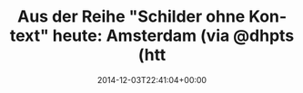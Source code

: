 ---
retweeted: false
source: <a href="http://mvilla.it/fenix" rel="nofollow">Fenix for Android</a>
entities:
  user_mentions:
  - name: Dustin
    screen_name: dhpts
    indices:
    - '60'
    - '66'
    id_str: '816875766'
    id: '816875766'
  urls: []
  symbols: []
  media:
  - expanded_url: https://twitter.com/bascht/status/540274549183754240/photo/1
    indices:
    - '68'
    - '90'
    url: http://t.co/k1mYWG8nM9
    media_url: http://pbs.twimg.com/media/B39w1vsIQAE1K0S.jpg
    id_str: '540274548944683009'
    id: '540274548944683009'
    media_url_https: https://pbs.twimg.com/media/B39w1vsIQAE1K0S.jpg
    sizes:
      medium:
        w: '1200'
        h: '1200'
        resize: fit
      small:
        w: '680'
        h: '680'
        resize: fit
      thumb:
        w: '150'
        h: '150'
        resize: crop
      large:
        w: '1216'
        h: '1216'
        resize: fit
    type: photo
    display_url: pic.twitter.com/k1mYWG8nM9
  hashtags: []
display_text_range:
- '0'
- '90'
favorite_count: '1'
id_str: '540274549183754240'
truncated: false
retweet_count: '0'
id: '540274549183754240'
possibly_sensitive: false
created_at: Wed Dec 03 22:41:04 +0000 2014
favorited: false
full_text: 'Aus der Reihe "Schilder ohne Kontext" heute: Amsterdam (via [@dhpts](https://twitter.com/dhpts))'
lang: de
extended_entities:
  media:
  - expanded_url: https://twitter.com/bascht/status/540274549183754240/photo/1
    indices:
    - '68'
    - '90'
    url: http://t.co/k1mYWG8nM9
    media_url: http://pbs.twimg.com/media/B39w1vsIQAE1K0S.jpg
    id_str: '540274548944683009'
    id: '540274548944683009'
    media_url_https: https://pbs.twimg.com/media/B39w1vsIQAE1K0S.jpg
    sizes:
      medium:
        w: '1200'
        h: '1200'
        resize: fit
      small:
        w: '680'
        h: '680'
        resize: fit
      thumb:
        w: '150'
        h: '150'
        resize: crop
      large:
        w: '1216'
        h: '1216'
        resize: fit
    type: photo
    display_url: pic.twitter.com/k1mYWG8nM9
tags:
- pesos/twitter
date: '2014-12-03T22:41:04+00:00'
src: https://twitter.com/bascht/status/540274549183754240
original_url: https://twitter.com/bascht/status/540274549183754240
type: twitter_tweet
media_url: https://img.bascht.com/twitter/pbs.twimg.com/media/B39w1vsIQAE1K0S.jpg
text: 'Aus der Reihe "Schilder ohne Kontext" heute: Amsterdam (via [@dhpts](https://twitter.com/dhpts))'
title: 'Aus der Reihe "Schilder ohne Kontext" heute: Amsterdam (via @dhpts (htt'

---